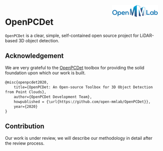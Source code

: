 <img src="docs/open_mmlab.png" align="right" width="30%">

# OpenPCDet

`OpenPCDet` is a clear, simple, self-contained open source project for LiDAR-based 3D object detection. 

## Acknowledgement 
We are very grateful to the [OpenPCDet](https://github.com/open-mmlab/OpenPCDet) toolbox for providing the solid foundation upon which our work is built. 
```
@misc{openpcdet2020,
    title={OpenPCDet: An Open-source Toolbox for 3D Object Detection from Point Clouds},
    author={OpenPCDet Development Team},
    howpublished = {\url{https://github.com/open-mmlab/OpenPCDet}},
    year={2020}
}
```

## Contribution
Our work is under review, we will describe our methodology in detail after the review process.

